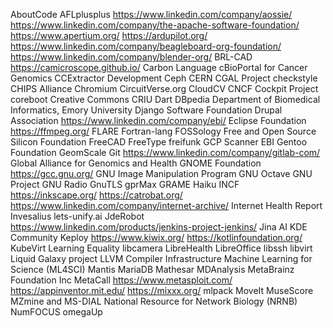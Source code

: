 
AboutCode
AFLplusplus
https://www.linkedin.com/company/aossie/
https://www.linkedin.com/company/the-apache-software-foundation/
https://www.apertium.org/
https://ardupilot.org/
https://www.linkedin.com/company/beagleboard-org-foundation/
https://www.linkedin.com/company/blender-org/
BRL-CAD
https://camicroscope.github.io/
Carbon Language
cBioPortal for Cancer Genomics
CCExtractor Development
Ceph
CERN
CGAL Project
checkstyle
CHIPS Alliance
Chromium
CircuitVerse.org
CloudCV
CNCF
Cockpit Project
coreboot
Creative Commons
CRIU
Dart
DBpedia
Department of Biomedical Informatics, Emory University
Django Software Foundation
Drupal Association
https://www.linkedin.com/company/ebi/
Eclipse Foundation
https://ffmpeg.org/
FLARE
Fortran-lang
FOSSology
Free and Open Source Silicon Foundation
FreeCAD
FreeType
freifunk
GCP Scanner
EBI
Gentoo Foundation
GeomScale
Git
https://www.linkedin.com/company/gitlab-com/
Global Alliance for Genomics and Health
GNOME Foundation
https://gcc.gnu.org/
GNU Image Manipulation Program
GNU Octave
GNU Project
GNU Radio
GnuTLS
gprMax
GRAME
Haiku
INCF
https://inkscape.org/
https://catrobat.org/
https://www.linkedin.com/company/internet-archive/
Internet Health Report
Invesalius
lets-unify.ai
JdeRobot
https://www.linkedin.com/products/jenkins-project-jenkins/
Jina AI
KDE Community
Keploy
https://www.kiwix.org/
https://kotlinfoundation.org/
KubeVirt
Learning Equality
libcamera
LibreHealth
LibreOffice
libssh
libvirt
Liquid Galaxy project
LLVM Compiler Infrastructure
Machine Learning for Science (ML4SCI)
Mantis
MariaDB
Mathesar
MDAnalysis
MetaBrainz Foundation Inc
MetaCall
https://www.metasploit.com/
https://appinventor.mit.edu/
https://mixxx.org/
mlpack
MoveIt
MuseScore
MZmine and MS-DIAL
National Resource for Network Biology (NRNB)
NumFOCUS
omegaUp
